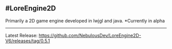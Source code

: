 #LoreEngine2D
-------------------------------------------------------

Primarily a 2D game engine developed in lwjgl and java.
*Currently in alpha

-------------------------------------------------------

Latest Release: https://github.com/NebulousDev/LoreEngine2D-V6/releases/tag/0.5.1
